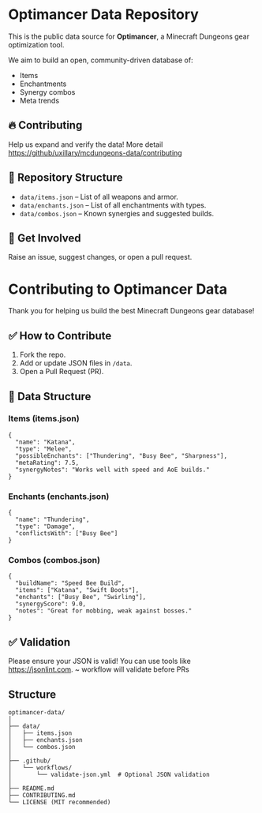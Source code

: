 # Optimancer Data Repository

This is the public data source for **Optimancer**, a Minecraft Dungeons gear optimization tool.

We aim to build an open, community-driven database of:
- Items
- Enchantments
- Synergy combos
- Meta trends

## 🔥 Contributing
Help us expand and verify the data! More detail [https://github/uxillary/mcdungeons-data/contributing](https://github.com/uxillary/mcdungeons-data/blob/main/CONTRIBUTING.md)

## 📂 Repository Structure
- `data/items.json` – List of all weapons and armor.
- `data/enchants.json` – List of all enchantments with types.
- `data/combos.json` – Known synergies and suggested builds.

## 💬 Get Involved
Raise an issue, suggest changes, or open a pull request.

# Contributing to Optimancer Data

Thank you for helping us build the best Minecraft Dungeons gear database!

## ✅ How to Contribute
1. Fork the repo.
2. Add or update JSON files in `/data`.
3. Open a Pull Request (PR).

## 📐 Data Structure
### Items (items.json)
```
{
  "name": "Katana",
  "type": "Melee",
  "possibleEnchants": ["Thundering", "Busy Bee", "Sharpness"],
  "metaRating": 7.5,
  "synergyNotes": "Works well with speed and AoE builds."
}
```

### Enchants (enchants.json)
```
{
  "name": "Thundering",
  "type": "Damage",
  "conflictsWith": ["Busy Bee"]
}
```

### Combos (combos.json)
```
{
  "buildName": "Speed Bee Build",
  "items": ["Katana", "Swift Boots"],
  "enchants": ["Busy Bee", "Swirling"],
  "synergyScore": 9.0,
  "notes": "Great for mobbing, weak against bosses."
}
```

## ✅ Validation
Please ensure your JSON is valid! You can use tools like https://jsonlint.com.
 ~ workflow will validate before PRs

## Structure
```
optimancer-data/
│
├── data/
│   ├── items.json
│   ├── enchants.json
│   └── combos.json
│
├── .github/
│   └── workflows/
│       └── validate-json.yml  # Optional JSON validation
│
├── README.md
├── CONTRIBUTING.md
└── LICENSE (MIT recommended)
```

